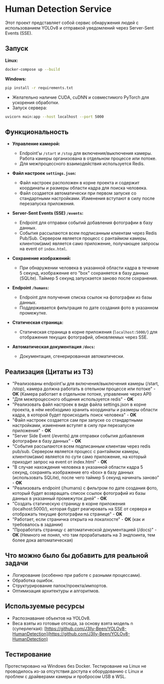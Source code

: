 # Human Detection Service

Этот проект представляет собой сервис обнаружения людей с использованием YOLOv8 и отправкой уведомлений через Server-Sent Events (SSE).

## Запуск

**Linux:**

```bash
docker-compose up --build
```

**Windows:**

```bash
pip install -r requirements.txt
```

*   Желательно наличие CUDA, cuDNN и совместимого PyTorch для ускорения обработки.
*   Запуск сервера:

```bash
uvicorn main:app --host localhost --port 5000
```

## Функциональность

*   **Управление камерой:**
    *   Endpoint'ы `/start` и `/stop` для включения/выключения камеры. Работа камеры организована в отдельном процессе или потоке.
    *   Для межпроцессного взаимодействия используется Redis.

*   **Файл настроек `settings.json`:**
    *   Файл настроек расположен в корне проекта и содержит координаты и размеры области кадра для поиска человека.
    *   Файл создается автоматически при первом запуске со стандартными настройками. Изменения вступают в силу после перезапуска приложения.

*   **Server-Sent Events (SSE) `/events`:**
    *   Endpoint для отправки событий добавления фотографии в базу данных.
    *   События рассылаются всем подписанным клиентам через Redis Pub/Sub. Сервером является процесс с рантаймом камеры, клиентом(ами) является само приложение, получающее запросы на event от `index.html`.

*   **Сохранение изображений:**
    *   При обнаружении человека в указанной области кадра в течение 5 секунд, изображение его "box" сохраняется в базу данных (SQLite). Таймер 5 секунд запускается заново после сохранения.

*   **Endpoint `/humans`:**
    *   Endpoint для получения списка ссылок на фотографии из базы данных.
    *   Поддерживается фильтрация по дате создания фото в указанном промежутке.

*   **Статическая страница:**
    *   Статическая страница в корне приложения (`localhost:5000/`) для отображения текущих фотографий, обновляемых через SSE.

*   **Автоматическая документация `/docs`:**
    *   Документация, сгенерированная автоматически.

## Реализация (Цитаты из ТЗ)

*   "Реализованы endpoint'ы для включения/выключения камеры (/start, /stop), камера должна работать в отельном процессе или потоке" - **OK** (Камера работает в отдельном потоке, управление через API)
*   "Для межпроцессного общения используется redis" - **OK**
*   "Реализовать файл настроек в виде файла settings.json в корне проекта, в нём необходимо хранить координаты и размеры области кадра, в которой будет происходить поиск человека" - **OK**
*   "Файл настроек создается сам при запуске со стандартными настройками, изменения вступят в силу при перезапуске приложения" - **OK**
*   "Server Side Event (/events) для отправки события добавления фотографии в базу данных" - **OK**
*   "События рассылаются всем подписанным клиентам через redis pub/sub. Сервером является процесс с рантаймом камеры, клиентом(ами) является по сути само приложение, на который приходит запрос на event от index.html" - **OK**
*   "В случае нахождения человека в указанной области кадра 5 секунд, сохранять изображение его «box» в базу данных (использовать SQLite), после чего таймер 5 секунд начинать заново" - **OK**
*   "Реализовать endpoint (/humans) с фильтром по дате создания фото, который будет возвращать список ссылок фотографий из базы данных в указанный промежуток дней" - **OK**
*   "Создать статическую страницу в корне приложения (localhost:5000/), которая будет реагировать на SSE от сервера и отображать текущие фотографии на странице" - **OK**
*   "Работает, если страничка открыта на локалхосте" - **ОК** (как и требовалось в задании)
*   "Проработать страницу с автоматической документацией (/docs)" - **OK** (Немного не понял, что там прорабатывать на 3 эндпоинта, тем более дока автоматическая)

## Что можно было бы добавить для реальной задачи

*   Логирование (особенно при работе с разными процессами).
*   Обработка ошибок.
*   Структурирование папок/проекта/импортов.
*   Оптимизация архитектуры и алгоритмов.

## Используемые ресурсы

*   Распознавание объектов на YOLOv8.
*   Веса взяты из готовые отсюда, за основу взята модель n (суперлегкая): [https://github.com/J3lly-Been/YOLOv8-HumanDetection](https://github.com/J3lly-Been/YOLOv8-HumanDetection)

## Тестирование

Протестировано на Windows без Docker.  Тестирование на Linux не проводилось из-за отсутствия доступа к оборудованию с Linux и проблем с драйверами камеры и пробросом USB в WSL.
